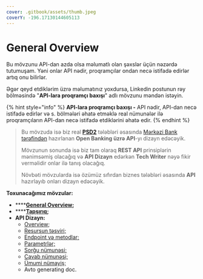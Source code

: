 ```yaml
---
cover: .gitbook/assets/thumb.jpeg
coverY: -196.17130144605113
---
```


# General Overview

Bu mövzunu API-dan azda olsa məlumatlı olan şəxslər üçün nəzərdə tutumuşam. Yəni onlar API nədir, proqramçılar ondan necə istifadə edirlər artıq onu bilirlər.

Əgər qeyd etdiklərim üzrə məlumatınız yoxdursa, Linkedin postunun rəy bölməsində "**API-lara proqramçı baxışı**" adlı mövzunu məndən istəyin.&#x20;

{% hint style="info" %}
**API-lara proqramçı baxışı -** API nədir, API-dan necə istifadə edirlər və s. bölmələri əhatə etməklə real nümunələr ilə proqramçıların API-dan necə istifadə etdiklərini əhatə edir.
{% endhint %}

> Bu mövzuda isə biz real [**PSD2**](https://ec.europa.eu/info/law/payment-services-psd-2-directive-eu-2015-2366\_en) tələbləri əsasında [Mərkəzi Bank tərəfindən](https://anipay.az/open-banking) hazırlanan **Open Banking üzrə API**-yı dizayn edəcəyik.&#x20;
>
> Mövzunun sonunda isə biz tam olaraq **REST API** prinsiplərin mənimsəmiş olacağıq və **API Dizayn** edərkən **Tech Writer** nəyə fikir verməlidir onlar ilə tanış olacağıq.
>
> Növbəti mövzularda isə özümüz sıfırdan biznes tələbləri əsasında **API** hazırlayıb onları dizayn edəcəyik.

**Toxunacağımız mövzular:**

* ****[**General Overview**](./)**;**
* ****[**Tapşırıq**](tapsiriq.md)**;**
* **API Dizayn:**
  * [Overview](api-reference-tutorial/api-reference-tutorial-overview.md);
  * [Resursun təsviri;](avtorizasiya-noevl-ri/step-1-resource-description-api-reference-tutorial.md)
  * [Endpoint və metodlar;](avtorizasiya-noevl-ri/step-2-endpoints-and-methods-api-reference-tutorial.md)
  * [Parametrlər;](api-dizayn/parametrl-r.md)
  * [Sorğu nümunəsi;](api-dizayn/sorgu-nuemun-si.md)
  * [Cavab nümunəsi;](api-reference-tutorial/step-5-response-example-and-schema-api-reference-tutorial.md)
  * [Ümumi nümayiş;](api-dizayn/uemumi-nuemayis.md)
  * Avto generating doc.

